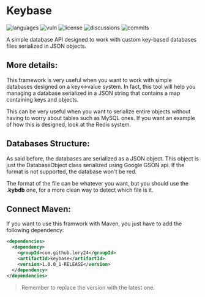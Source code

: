 # Keybase
![languages](https://img.shields.io/github/languages/count/LoRy24/Keybase?style=for-the-badge) ![vuln](https://img.shields.io/snyk/vulnerabilities/github/LoRy24/Keybase?style=for-the-badge) ![license](https://img.shields.io/github/license/LoRy24/Hashcraft?style=for-the-badge) ![discussions](https://img.shields.io/github/discussions/LoRy24/Keybase?style=for-the-badge) ![commits](https://img.shields.io/github/commit-activity/y/LoRy24/Keybase?style=for-the-badge)

A simple database API designed to work with custom key-based databases files serialized in JSON objects. 

## More details:
This framework is very useful when you want to work with simple databases designed on a key<->value system. In fact, this tool will help you managing a database
serialized in a JSON string that contains a map containing keys and objects.

This can be very useful when you want to serialize entire objects without having to worry about tables such as MySQL ones. If you want an example of how this
is designed, look at the Redis system. 

## Databases Structure:
As said before, the databases are serialized as a JSON object. This object is just the DatabaseObject class serialized using Google GSON api. If the format
is not supported, the database won't be red. 

The format of the file can be whatever you want, but you should use the **.kybdb** one, for a more clean way to detect which file is it.

## Connect Maven:
If you want to use this framwork with Maven, you just have to add the following dependency:
```xml
<dependencies>
  <dependency>
    <groupId>com.github.lory24</groupId>
    <artifactId>keybase</artifactId>
    <version>1.0.0_1-RELEASE</version>
  </dependency> 
</dependencies>
```
> Remember to replace the version with the latest one.
